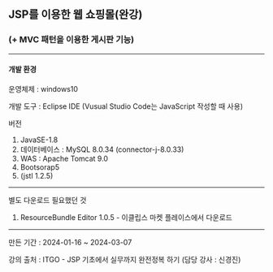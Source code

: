 ## JSP를 이용한 웹 쇼핑몰(완강)
### (+ MVC 패턴을 이용한 게시판 기능)
---
#### 개발 환경
운영체제 : windows10

개발 도구 : Eclipse IDE (Vusual Studio Code는 JavaScript 작성할 때 사용)

버전

1. JavaSE-1.8
2. 데이터베이스 : MySQL 8.0.34 (connector-j-8.0.33)
3. WAS : Apache Tomcat 9.0
4. Bootsorap5
5. (jstl 1.2.5)
---
별도 다운로드 필요했던 것

1. ResourceBundle Editor 1.0.5 - 이클립스 마켓 플레이스에서 다운로드
---
만든 기간 : 2024-01-16 ~ 2024-03-07

강의 출처 : ITGO - JSP 기초에서 실무까지 완전정복 하기 (담당 강사 : 신경진)
